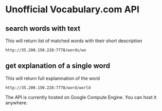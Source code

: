 # Unofficial Vocabulary.com API

## search words with text
This will return list of matched words with their short description

```
http://35.200.150.228:7778/words/wo
```

## get explanation of a single word
This will return full explamnation of the word

```
http://35.200.150.228:7778/word/world
```

The API is currently hosted on Google Compute Engine. You can host it anywhere.